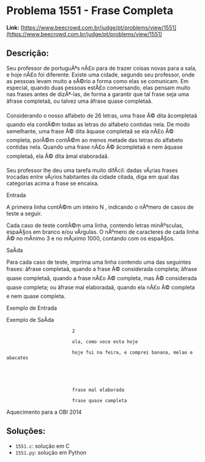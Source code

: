 # Problema 1551 - Frase Completa

**Link:** [https://www.beecrowd.com.br/judge/pt/problems/view/1551](https://www.beecrowd.com.br/judge/pt/problems/view/1551)

## Descrição:
Seu professor de portuguÃªs nÃ£o para de trazer coisas novas para a sala, e hoje nÃ£o foi diferente. Existe uma cidade, segundo seu professor, onde as pessoas levam muito a sÃ©rio a forma como elas se comunicam. Em especial, quando duas pessoas estÃ£o conversando, elas pensam muito nas frases antes de dizÃª-las, de forma a garantir que tal frase seja uma âfrase completaâ, ou talvez uma âfrase quase completaâ.


Considerando o nosso alfabeto de 26 letras, uma frase Ã© dita âcompletaâ quando ela contÃ©m todas as letras do alfabeto contidas nela. De modo semelhante, uma frase Ã© dita âquase completaâ se ela nÃ£o Ã© completa, porÃ©m contÃ©m ao menos metade das letras do alfabeto contidas nela. Quando uma frase nÃ£o Ã© âcompletaâ e nem âquase completaâ, ela Ã© dita âmal elaboradaâ.


Seu professor lhe deu uma tarefa muito difÃ­cil: dadas vÃ¡rias frases trocadas entre vÃ¡rios habitantes da cidade citada, diga em qual das categorias acima a frase se encaixa.




Entrada




A primeira linha contÃ©m um inteiro 
N
, indicando o nÃºmero de casos de teste a seguir.


Cada caso de teste contÃ©m uma linha, contendo letras minÃºsculas, espaÃ§os em branco e/ou vÃ­rgulas. O nÃºmero de caracteres de cada linha Ã© no mÃ­nimo 3 e no mÃ¡ximo 1000, contando com os espaÃ§os.




SaÃ­da




Para cada caso de teste, imprima uma linha contendo uma das seguintes frases: âfrase completaâ, quando a frase Ã© considerada completa; âfrase quase completaâ, quando a frase nÃ£o Ã© completa, mas Ã© considerada quase completa; ou âfrase mal elaboradaâ, quando ela nÃ£o Ã© completa e nem quase completa.












Exemplo de Entrada


Exemplo de SaÃ­da











                            2

                            ola, como voce esta hoje

                            hoje fui na feira, e comprei banana, melao e abacates





                            frase mal elaborada

                            frase quase completa










Aquecimento para a OBI 2014

## Soluções:
- `1551.c`: solução em C
- `1551.py`: solução em Python
